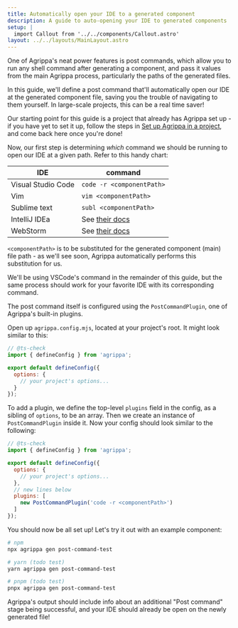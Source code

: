 ```yaml
---
title: Automatically open your IDE to a generated component
description: A guide to auto-opening your IDE to generated components
setup: |
  import Callout from '../../components/Callout.astro'
layout: ../../layouts/MainLayout.astro
---
```


One of Agrippa's neat power features is post commands, which allow you to run any shell command after generating a component, and pass it values from the main Agrippa process, particularly the paths of the generated files.

In this guide, we'll define a post command that'll automatically open our IDE at the generated component file, saving you the trouble of navigating to them yourself. In large-scale projects, this can be a real time saver!

Our starting point for this guide is a project that already has Agrippa set up - if you have yet to set it up, follow the steps in [Set up Agrippa in a project](./setup-agrippa-in-a-project), and come back here once you're done!

Now, our first step is determining *which* command we should be running to open our IDE at a given path. Refer to this handy chart:

IDE | command
--- | ---
Visual Studio Code | `code -r <componentPath>`
Vim | `vim <componentPath>`
Sublime text | `subl <componentPath>`
IntelliJ IDEa | See [their docs](https://www.jetbrains.com/help/idea/opening-files-from-command-line.html)
WebStorm | See [their docs](https://www.jetbrains.com/help/webstorm/opening-files-from-command-line.html)

`<componentPath>` is to be substituted for the generated component (main) file path - as we'll see soon, Agrippa automatically performs this substitution for us. 

We'll be using VSCode's command in the remainder of this guide, but the same process should work for your favorite IDE with its corresponding command.

The post command itself is configured using the `PostCommandPlugin`, one of Agrippa's built-in plugins.

Open up `agrippa.config.mjs`, located at your project's root. It might look similar to this:

```js
// @ts-check
import { defineConfig } from 'agrippa';

export default defineConfig({
  options: {
    // your project's options... 
  }
});
```

To add a plugin, we define the top-level `plugins` field in the config, as a sibling of `options`, to be an array. Then we create an instance of `PostCommandPlugin` inside it. Now your config should look similar to the following:

```js
// @ts-check
import { defineConfig } from 'agrippa';

export default defineConfig({
  options: {
    // your project's options... 
  },
  // new lines below
  plugins: [
    new PostCommandPlugin('code -r <componentPath>')
  ]
});
```

You should now be all set up!
Let's try it out with an example component:
```bash
# npm
npx agrippa gen post-command-test

# yarn (todo test)
yarn agrippa gen post-command-test

# pnpm (todo test)
pnpx agrippa gen post-command-test
```

Agrippa's output should include info about an additional "Post command" stage being successful, and your IDE should already be open on the newly generated file! 